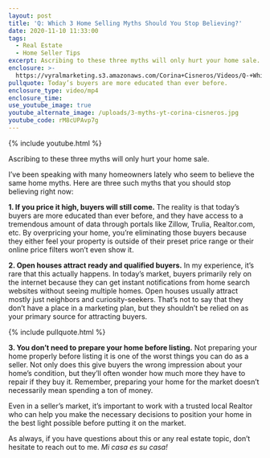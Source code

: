 ```yaml
---
layout: post
title: 'Q: Which 3 Home Selling Myths Should You Stop Believing?'
date: 2020-11-10 11:33:00
tags:
  - Real Estate
  - Home Seller Tips
excerpt: Ascribing to these three myths will only hurt your home sale.
enclosure: >-
  https://vyralmarketing.s3.amazonaws.com/Corina+Cisneros/Videos/Q-+Which+3+Home+Selling+Myths+Should+You+Stop+Believing_.mp4
pullquote: Today’s buyers are more educated than ever before.
enclosure_type: video/mp4
enclosure_time:
use_youtube_image: true
youtube_alternate_image: /uploads/3-myths-yt-corina-cisneros.jpg
youtube_code: rM8cUPAvp7g
---
```


{% include youtube.html %}

Ascribing to these three myths will only hurt your home sale.

I’ve been speaking with many homeowners lately who seem to believe the same home myths. Here are three such myths that you should stop believing right now:

**1\. If you price it high, buyers will still come.** The reality is that today’s buyers are more educated than ever before, and they have access to a tremendous amount of data through portals like Zillow, Trulia, Realtor.com, etc. By overpricing your home, you’re eliminating those buyers because they either feel your property is outside of their preset price range or their online price filters won’t even show it.&nbsp;

**2\. Open houses attract ready and qualified buyers.** In my experience, it’s rare that this actually happens. In today’s market, buyers primarily rely on the internet because they can get instant notifications from home search websites without seeing multiple homes. Open houses usually attract mostly just neighbors and curiosity-seekers. That’s not to say that they don’t have a place in a marketing plan, but they shouldn’t be relied on as your primary source for attracting buyers.&nbsp;

{% include pullquote.html %}

**3\. You don’t need to prepare your home before listing.** Not preparing your home properly before listing it is one of the worst things you can do as a seller. Not only does this give buyers the wrong impression about your home’s condition, but they’ll often wonder how much more they have to repair if they buy it. Remember, preparing your home for the market doesn’t necessarily mean spending a ton of money.&nbsp;

Even in a seller’s market, it’s important to work with a trusted local Realtor who can help you make the necessary decisions to position your home in the best light possible before putting it on the market.&nbsp;

As always, if you have questions about this or any real estate topic, don’t hesitate to reach out to me. *Mi casa es su casa\!*